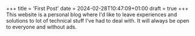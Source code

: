 +++
title = 'First Post'
date = 2024-02-28T10:47:09+01:00
draft = true
+++
This website is a personal blog where I'd like to leave experiences and solutions to lot of technical stuff I've had to deal with. It will always be open to everyone and without ads.